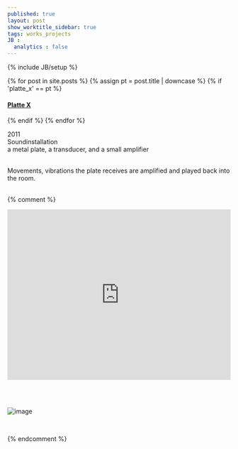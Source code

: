```yaml
---
published: true
layout: post
show_worktitle_sidebar: true
tags: works_projects
JB :
  analytics : false
---
```


{% include JB/setup %}


{% for post in site.posts %}
	{% assign pt = post.title | downcase %}
	{% if 'platte_x' == pt %}
<h4><a href="{{ BASE_PATH }}{{ post.url }}">Platte X</a></h4>
	{% endif %}
{% endfor %}

<p>
2011<br />
Soundinstallation<br />
a metal plate, a transducer, and a small amplifier<br /><br />

Movements, vibrations the plate receives are amplified and played back into the room.<br /><br />
</p>

{% comment %}
<iframe width="100%" height="384" frameborder="0" allowfullscreen="" webkitallowfullscreen="" src="http://player.vimeo.com/video/66463893?title=0&amp;byline=0&amp;portrait=0">
</iframe>

<p> <br /><br /></p>
<img src="{{ site.url }}/images/ufo.jpg" alt="image">
<p>&nbsp;</p>
{% endcomment %}



